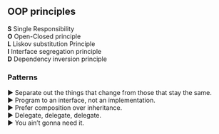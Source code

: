 ## OOP principles

**S** Single Responsibility <br/>
**O** Open-Closed principle <br/>
**L** Liskov substitution Principle <br/>
**I** Interface segregation principle <br/>
**D** Dependency inversion principle <br/>

### Patterns

:arrow_forward: Separate out the things that change from those that stay the same.<br/>
:arrow_forward: Program to an interface, not an implementation.<br/>
:arrow_forward: Prefer composition over inheritance.<br/>
:arrow_forward: Delegate, delegate, delegate.<br/>
:arrow_forward: You ain’t gonna need it.<br/>
